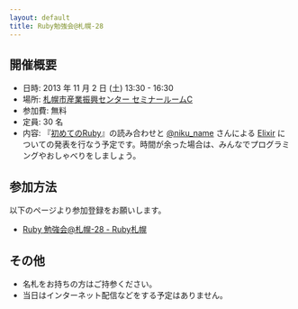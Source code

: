 ```yaml
---
layout: default
title: Ruby勉強会@札幌-28
---
```

## 開催概要

- 日時: 2013 年 11 月 2 日 (土) 13:30 - 16:30
- 場所: [札幌市産業振興センター セミナールームC](http://www.sapporosansin.jp/)
- 参加費: 無料
- 定員: 30 名
- 内容: 『[初めてのRuby](http://www.oreilly.co.jp/books/9784873113678/)』の読み合わせと [@niku_name](https://twitter.com/niku_name) さんによる [Elixir](http://elixir-lang.org/) についての発表を行なう予定です。時間が余った場合は、みんなでプログラミングやおしゃべりをしましょう。

## 参加方法

以下のページより参加登録をお願いします。

- [Ruby 勉強会@札幌-28 - Ruby札幌](http://rubysapporo.doorkeeper.jp/events/6714)

## その他

- 名札をお持ちの方はご持参ください。
- 当日はインターネット配信などをする予定はありません。
